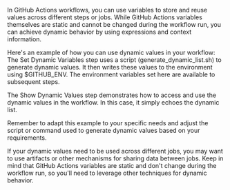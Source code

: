 In GitHub Actions workflows, you can use variables to store and reuse values across different steps or jobs.
 While GitHub Actions variables themselves are static and cannot be changed during the workflow run, you can achieve dynamic behavior by using expressions and context information.

Here's an example of how you can use dynamic values in your workflow:
The Set Dynamic Variables step uses a script (generate_dynamic_list.sh) to generate dynamic values. 
It then writes these values to the environment using $GITHUB_ENV. The environment variables set here are available to subsequent steps.

The Show Dynamic Values step demonstrates how to access and use the dynamic values in the workflow. In this case, it simply echoes the dynamic list.

Remember to adapt this example to your specific needs and adjust the script or command used to generate dynamic values based on your requirements.

If your dynamic values need to be used across different jobs, 
you may want to use artifacts or other mechanisms for sharing data between jobs. 
Keep in mind that GitHub Actions variables are static and don't change during the workflow run, 
so you'll need to leverage other techniques for dynamic behavior.
